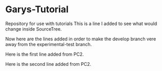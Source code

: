 # Garys-Tutorial
Repository for use with tutorials
This is a line I added to see what would change inside SourceTree.

Now here are the lines added in order to make the develop branch vere away from the
experimental-test branch.

Here is the first line added from PC2.

Here is the second line added from PC2.

